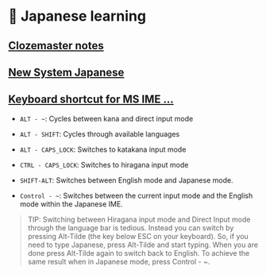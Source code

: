 # :japan: Japanese learning

## [Clozemaster notes](./clozemaster_notes/)

## [New System Japanese](./new_system_japanese/)

## [Keyboard shortcut for MS IME ...](https://answers.microsoft.com/en-us/windows/forum/all/japanese-ime-hiragana-toggle-keys/3b2ffa3e-29ee-4d5a-b65b-dc67c9c869fc)

- `ALT - ~`: Cycles between kana and direct input mode

- `ALT - SHIFT`: Cycles through available languages

- `ALT - CAPS_LOCK`:  Switches to katakana input mode

- `CTRL - CAPS_LOCK`: Switches to hiragana input mode

- `SHIFT-ALT`:  Switches between English mode and Japanese mode.

- `Control - ~`: Switches between the current input mode and the English mode within the Japanese IME.

> TIP: Switching between Hiragana input mode and Direct Input mode through the language bar is tedious. Instead you can switch by pressing Alt-Tilde (the key below ESC on your keyboard).  So, if you need to type Japanese, press Alt-Tilde and start typing. When you are done press Alt-Tilde again to switch back to English. To achieve the same result when in Japanese mode, press Control - ~.
